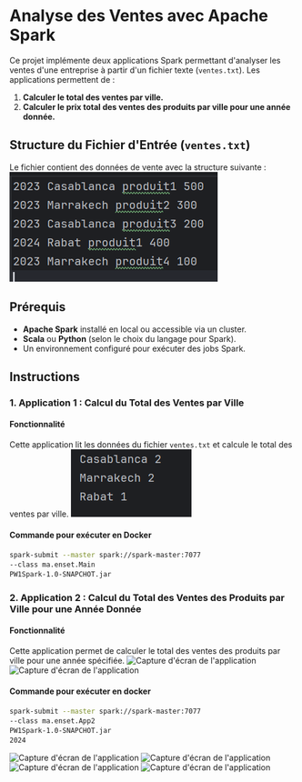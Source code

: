 # Analyse des Ventes avec Apache Spark

Ce projet implémente deux applications Spark permettant d'analyser les ventes d'une entreprise à partir d'un fichier texte (`ventes.txt`). Les applications permettent de :

1. **Calculer le total des ventes par ville.**
2. **Calculer le prix total des ventes des produits par ville pour une année donnée.**

## Structure du Fichier d'Entrée (`ventes.txt`)

Le fichier contient des données de vente avec la structure suivante :
![Capture d'écran de l'application](screenshots/img_8.png)

## Prérequis

- **Apache Spark** installé en local ou accessible via un cluster.
- **Scala** ou **Python** (selon le choix du langage pour Spark).
- Un environnement configuré pour exécuter des jobs Spark.

## Instructions

### 1. Application 1 : Calcul du Total des Ventes par Ville

#### Fonctionnalité
Cette application lit les données du fichier `ventes.txt` et calcule le total des ventes par ville.
![Capture d'écran de l'application](screenshots/img_3.png)

#### Commande pour exécuter en Docker
```bash
spark-submit --master spark://spark-master:7077
--class ma.enset.Main
PW1Spark-1.0-SNAPCHOT.jar
````
### 2. Application 2 : Calcul du Total des Ventes des Produits par Ville pour une Année Donnée

#### Fonctionnalité
Cette application permet de calculer le total des ventes des produits par ville pour une année spécifiée.
![Capture d'écran de l'application](screenshots/img_1.png)
![Capture d'écran de l'application](screenshots/img_2.png)

#### Commande pour exécuter en docker
```bash
spark-submit --master spark://spark-master:7077
--class ma.enset.App2
PW1Spark-1.0-SNAPCHOT.jar
2024
````
![Capture d'écran de l'application](screenshots/img_4.png)
![Capture d'écran de l'application](screenshots/img_5.png)
![Capture d'écran de l'application](screenshots/img_7.png)
![Capture d'écran de l'application](screenshots/img_6.png)



